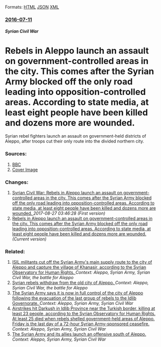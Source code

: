 
Formats: [HTML](/news/2016/07/11/rebels-in-aleppo-launch-an-assault-on-government-controlled-areas-in-the-city-this-comes-after-the-syrian-army-blocked-off-the-only-road-le.html)  [JSON](/news/2016/07/11/rebels-in-aleppo-launch-an-assault-on-government-controlled-areas-in-the-city-this-comes-after-the-syrian-army-blocked-off-the-only-road-le.json)  [XML](/news/2016/07/11/rebels-in-aleppo-launch-an-assault-on-government-controlled-areas-in-the-city-this-comes-after-the-syrian-army-blocked-off-the-only-road-le.xml)  

### [2016-07-11](/news/2016/07/11/index.md)

##### Syrian Civil War
# Rebels in Aleppo launch an assault on government-controlled areas in the city. This comes after the Syrian Army blocked off the only road leading into opposition-controlled areas. According to state media, at least eight people have been killed and dozens more are wounded. 

Syrian rebel fighters launch an assault on government-held districts of Aleppo, after troops cut their only route into the divided northern city.


### Sources:

1. [BBC](http://www.bbc.com/news/world-middle-east-36763836)
1. [Cover Image](https://ichef-1.bbci.co.uk/news/1024/cpsprodpb/190F/production/_90351460_mediaitem90351459.jpg)

### Changes:

1. [Syrian Civil War: Rebels in Aleppo launch an assault on government-controlled areas in the city. This comes after the Syrian Army blocked off the only road leading into opposition-controlled areas. According to state media, at least eight people have been killed and dozens more are wounded. ](/news/2016/07/11/syrian-civil-war-rebels-in-aleppo-launch-an-assault-on-government-controlled-areas-in-the-city-this-comes-after-the-syrian-army-blocked-of.md) _2017-08-27 03:46:28 (First version)_
1. [Rebels in Aleppo launch an assault on government-controlled areas in the city. This comes after the Syrian Army blocked off the only road leading into opposition-controlled areas. According to state media, at least eight people have been killed and dozens more are wounded. ](/news/2016/07/11/rebels-in-aleppo-launch-an-assault-on-government-controlled-areas-in-the-city-this-comes-after-the-syrian-army-blocked-off-the-only-road-le.md) _(Current version)_

### Related:

1. [ISIL militants cut off the Syrian Army's main supply route to the city of Aleppo and capture the village of Khanasir, according to the Syrian Observatory for Human Rights. ](/news/2016/02/23/isil-militants-cut-off-the-syrian-army-s-main-supply-route-to-the-city-of-aleppo-and-capture-the-village-of-khanasir-according-to-the-syria.md) _Context: Aleppo, Syrian Army, Syrian Civil War, the battle for Aleppo_
2. [ Syrian rebels withdraw from the old city of Aleppo. ](/news/2016/12/7/syrian-rebels-withdraw-from-the-old-city-of-aleppo.md) _Context: Aleppo, Syrian Civil War, the battle for Aleppo_
3. [The Syrian Army says it is now in full control of the city of Aleppo following the evacuation of the last group of rebels to the Idlib Governorate. ](/news/2016/12/22/the-syrian-army-says-it-is-now-in-full-control-of-the-city-of-aleppo-following-the-evacuation-of-the-last-group-of-rebels-to-the-idlib-gover.md) _Context: Aleppo, Syrian Army, Syrian Civil War_
4. [Airstrikes hit Darkush in Idlib Province near the Turkish border, killing at least 23 people, according to the Syrian Observatory for Human Rights. At least 25 died when rebels shelled government-held areas of Aleppo. Friday is the last day of a 72-hour Syrian Army-sponsored ceasefire. ](/news/2016/07/8/airstrikes-hit-darkush-in-idlib-province-near-the-turkish-border-killing-at-least-23-people-according-to-the-syrian-observatory-for-human.md) _Context: Aleppo, Syrian Army, Syrian Civil War_
5. [The Syrian Army and its allies launch an offensive south of Aleppo. ](/news/2016/04/6/the-syrian-army-and-its-allies-launch-an-offensive-south-of-aleppo.md) _Context: Aleppo, Syrian Army, Syrian Civil War_
